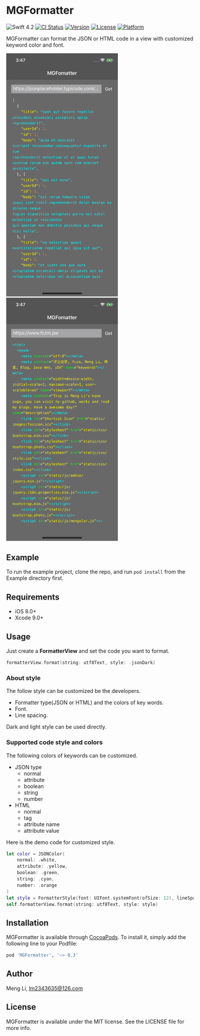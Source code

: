 # MGFormatter

![Swift 4.2](https://img.shields.io/badge/Swift-4.2-orange.svg)
[![CI Status](http://img.shields.io/travis/lm2343635/MGFormatter.svg?style=flat)](https://travis-ci.org/lm2343635/MGFormatter)
[![Version](https://img.shields.io/cocoapods/v/MGFormatter.svg?style=flat)](http://cocoapods.org/pods/MGFormatter)
[![License](https://img.shields.io/cocoapods/l/MGFormatter.svg?style=flat)](http://cocoapods.org/pods/MGFormatter)
[![Platform](https://img.shields.io/cocoapods/p/MGFormatter.svg?style=flat)](http://cocoapods.org/pods/MGFormatter)

MGFormatter can format the JSON or HTML code in a view with customized keyword color and font.
<div>
<img src="https://raw.githubusercontent.com/lm2343635/MGFormatter/master/screenshot/json-dark.png" width="300">
<img src="https://raw.githubusercontent.com/lm2343635/MGFormatter/master/screenshot/html-dark.png" width="300">
</div>

## Example

To run the example project, clone the repo, and run `pod install` from the Example directory first.

## Requirements

- iOS 8.0+
- Xcode 9.0+

## Usage

Just create a **FormatterView** and set the code you want to format.

```Swift
formatterView.format(string: utf8Text, style: .jsonDark)
```

### About style

The follow style can be customized be the developers.

- Formatter type(JSON or HTML) and the colors of key words.
- Font.
- Line spacing.

Dark and light style can be used directly.

### Supported code style and colors

The following colors of keywords can be customized.

- JSON type
	- normal
	- attribute
	- boolean
	- string
	- number
- HTML
	- normal
	- tag
	- attribute name
	- attribute value

Here is the demo code for customized style.

```Swift
let color = JSONColor(
    normal: .white,
    attribute: .yellow,
    boolean: .green,
    string: .cyan,
    number: .orange
)
let style = FormatterStyle(font: UIFont.systemFont(ofSize: 12), lineSpacing: 5, type: .json(JSONColor()))
self.formatterView.format(string: utf8Text, style: style)
```

## Installation

MGFormatter is available through [CocoaPods](http://cocoapods.org). To install
it, simply add the following line to your Podfile:

```ruby
pod 'MGFormatter', '~> 0.3'
```

## Author

Meng Li, lm2343635@126.com

## License

MGFormatter is available under the MIT license. See the LICENSE file for more info.
